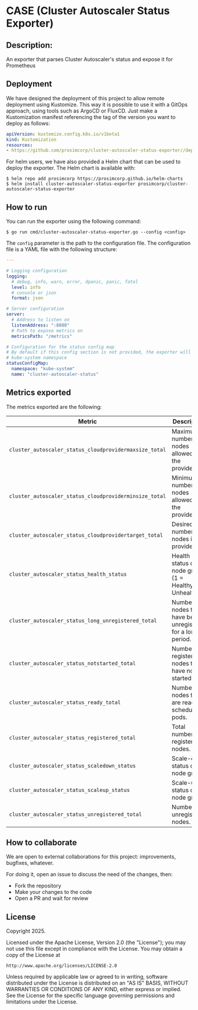 # CASE (Cluster Autoscaler Status Exporter)

## Description:

An exporter that parses Cluster Autoscaler's status and expose it for Prometheus

## Deployment

We have designed the deployment of this project to allow remote deployment using Kustomize. This way it is possible
to use it with a GitOps approach, using tools such as ArgoCD or FluxCD. Just make a Kustomization manifest referencing
the tag of the version you want to deploy as follows:

```yaml
apiVersion: kustomize.config.k8s.io/v1beta1
kind: Kustomization
resources:
- https://github.com/prosimcorp/cluster-autoscaler-status-exporter//deploy/?ref=main
```

For helm users, we have also provided a Helm chart that can be used to deploy the exporter. The Helm chart is available
with:

```shell
$ helm repo add prosimcorp https://prosimcorp.github.io/helm-charts
$ helm install cluster-autoscaler-status-exporter prosimcorp/cluster-autoscaler-status-exporter
```

## How to run

You can run the exporter using the following command:

```shell
$ go run cmd/cluster-autoscaler-status-exporter.go --config <config>
```

The `config` parameter is the path to the configuration file. The configuration file is a YAML file with the following
structure:

```yaml
---

# Logging configuration
logging:
  # debug, info, warn, error, dpanic, panic, fatal
  level: info
  # console or json
  format: json

# Server configuration
server:
  # Address to listen on
  listenAddress: ":8080"
  # Path to expose metrics on
  metricsPath: "/metrics"

# Configuration for the status config map
# By default if this config section is not provided, the exporter will look for cluster-autoscaler-status config map in
# kube-system namespace
statusConfigMap:
  namespace: "kube-system"
  name: "cluster-autoscaler-status"
```

## Metrics exported

The metrics exported are the following:

| Metric | Description | Type | Labels |
|--------|-------------|------|--------|
| `cluster_autoscaler_status_cloudprovidermaxsize_total` | Maximum number of nodes allowed in the provider. | Gauge | `nodegroup` |
| `cluster_autoscaler_status_cloudproviderminsize_total` | Minimum number of nodes allowed in the provider. | Gauge | `nodegroup` |
| `cluster_autoscaler_status_cloudprovidertarget_total` | Desired number of nodes in the provider. | Gauge | `nodegroup` |
| `cluster_autoscaler_status_health_status` | Health status of the node group (1 = Healthy, 0 = Unhealthy). | Gauge | `nodegroup`, `status` |
| `cluster_autoscaler_status_long_unregistered_total` | Number of nodes that have been unregistered for a long period. | Gauge | `nodegroup` |
| `cluster_autoscaler_status_notstarted_total` | Number of registered nodes that have not started. | Gauge | `nodegroup` |
| `cluster_autoscaler_status_ready_total` | Number of nodes that are ready to schedule pods. | Gauge | `nodegroup` |
| `cluster_autoscaler_status_registered_total` | Total number of registered nodes. | Gauge | `nodegroup` |
| `cluster_autoscaler_status_scaledown_status` | Scale-down status of the node group. | Gauge | `nodegroup`, `status` |
| `cluster_autoscaler_status_scaleup_status` | Scale-up status of the node group. | Gauge | `nodegroup`, `status` |
| `cluster_autoscaler_status_unregistered_total` | Number of unregistered nodes. | Gauge | `nodegroup` |

## How to collaborate

We are open to external collaborations for this project: improvements, bugfixes, whatever.

For doing it, open an issue to discuss the need of the changes, then:

- Fork the repository
- Make your changes to the code
- Open a PR and wait for review

## License

Copyright 2025.

Licensed under the Apache License, Version 2.0 (the "License");
you may not use this file except in compliance with the License.
You may obtain a copy of the License at

    http://www.apache.org/licenses/LICENSE-2.0

Unless required by applicable law or agreed to in writing, software
distributed under the License is distributed on an "AS IS" BASIS,
WITHOUT WARRANTIES OR CONDITIONS OF ANY KIND, either express or implied.
See the License for the specific language governing permissions and
limitations under the License.